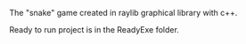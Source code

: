 The "snake" game created in raylib graphical library with c++.

Ready to run project is in the ReadyExe folder.
